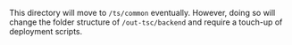 This directory will move to `/ts/common` eventually. However, doing so will change the folder structure of `/out-tsc/backend` and require a touch-up of deployment scripts.